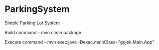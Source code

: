 # ParkingSystem
Simple Parking Lot System

Build command
    - mvn clean package

Execute command
    - mvn exec:java -Dexec.mainClass="gojek.Main.App"

